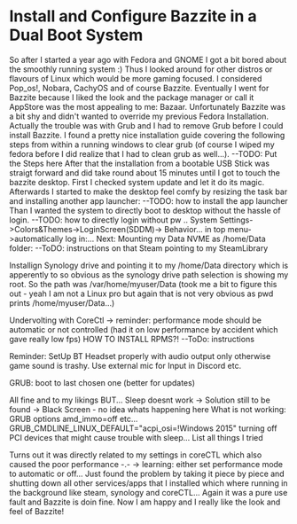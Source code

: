 # Install and Configure Bazzite in a Dual Boot System
So after I started a year ago with Fedora and GNOME I got a bit bored about the smoothly running system :)
Thus I looked around for other distros or flavours of Linux which would be more gaming focused. I considered Pop_os!, Nobara, CachyOS and of course Bazzite.
Eventually I went for Bazzite because I liked the look and the package manager or call it AppStore was the most appealing to me: Bazaar.
Unfortunately Bazzite was a bit shy and didn't wanted to override my previous Fedora Installation. Actually the trouble was with Grub and I had to remove Grub before I could install Bazzite.
I found a pretty nice installation guide covering the following steps from within a running windows to clear grub (of course I wiped my fedora before I did realize that I had to clean grub as well...).
--TODO: Put the Steps here
After that the installation from a bootable USB Stick was straigt forward and did take round about 15 minutes until I got to touch the bazzite desktop.
First I checked system update and let it do its magic.
Afterwards I started to make the desktop feel comfy by resizing the task bar and installing another app launcher:
--TODO: how to install the app launcher
Than I wanted the system to directly boot to desktop without the hassle of login.
--TODO: how to directly login without pw .. System Settings->Colors&Themes->LoginScreen(SDDM)-> Behavior... in top menu->automatically log in:...
Next: Mounting my Data NVME as /home/Data folder:
--ToDO: instructions on that
Steam pointing to my SteamLibrary

Installign Synology drive and pointing it to my /home/Data directory which is apperently to so obvious as the synology drive path selection is showing my root. So the path was /var/home/myuser/Data (took me a bit to figure this out - yeah I am not a Linux pro but again that is not very obvious as pwd prints /home/myuser/Data...)

Undervolting with CoreCtl -> reminder: performance mode should be automatic or not controlled (had it on low performance by accident which gave really low fps)
HOW TO INSTALL RPMS?!
--ToDo: instructions

Reminder: SetUp BT Headset properly with audio output only otherwise game sound is trashy. Use external mic for Input in Discord etc.

GRUB: boot to last chosen one (better for updates)

All fine and to my likings BUT...
Sleep doesnt work -> Solution still to be found -> Black Screen - no idea whats happening here
What is not working: GRUB options amd_immo=off etc...
GRUB_CMDLINE_LINUX_DEFAULT="acpi_osi=!Windows 2015"
turning off PCI devices that might cause trouble with sleep...
List all things I tried

Turns out it was directly related to my settings in coreCTL which also caused the poor performance -.- -> learning: either set performance mode to automatic or off...
Just found the problem by taking it piece by piece and shutting down all other services/apps that I installed which where running in the background like steam, synology and coreCTL... Again it was a pure use fault and Bazzite is doin fine. Now I am happy and I really like the look and feel of Bazzite!
